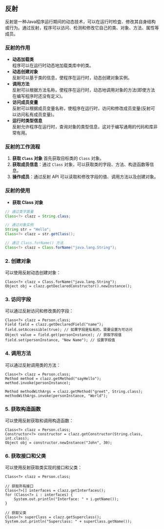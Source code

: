 ## 反射
反射是一种Java程序运行期间的动态技术，可以在运行时检査、修改其自身结构或行为。通过反射，程序可以访问、检测和修改它自己的类、对象、方法、属性等成员。
### 反射的作用
- **动态加载类**  
	程序可以在运行时动态地加载类库中的类。
- **动态创建对象**  
	反射可以基于类的信息，使程序在运行时，动态创建对象实例。
- **调用方法**  
	反射可以根据方法名称，使程序在运行时，动态地调用对象的方法(即使方法在编写程序时还没有定义)。
- **访问成员变量**  
	反射可以根据成员变量名称，使程序在运行时，访问和修改成员变量(反射可以访问私有成员变量)。
- **运行时类型信息**  
	反射允许程序在运行时，查询对象的类型信息，这对于编写通用的代码和库非常有用。
### 反射的工作流程
1. **获取 `Class` 对象** 
首先获取目标类的 `Class` 对象。
2. **获取成员信息**：通过 `Class` 对象，可以获取类的字段、方法、构造函数等信息。
3. **操作成员**：通过反射 API 可以读取和修改字段的值、调用方法以及创建对象。
### 反射的使用
- **获取 Class 对象**
```java
// 通过类字面量
Class<?> clazz = String.class;

// 通过对象实例
String str = "Hello";
Class<?> clazz = str.getClass();

// 通过 Class.forName() 方法
Class<?> clazz = Class.forName("java.lang.String");
```
### 2. 创建对象
可以使用反射动态创建对象：
```
Class<?> clazz = Class.forName("java.lang.String");
Object obj = clazz.getDeclaredConstructor().newInstance();
```
### 3. 访问字段
可以通过反射访问和修改类的字段：
```
Class<?> clazz = Person.class;
Field field = clazz.getDeclaredField("name");
field.setAccessible(true); // 如果字段是私有的，需要设置为可访问
Object value = field.get(personInstance); // 获取字段值
field.set(personInstance, "New Name"); // 设置字段值
```
### 4. 调用方法
可以通过反射调用类的方法：
```
Class<?> clazz = Person.class;
Method method = clazz.getMethod("sayHello");
method.invoke(personInstance);

Method methodWithArgs = clazz.getMethod("greet", String.class);
methodWithArgs.invoke(personInstance, "World");
```
### 5. 获取构造函数
可以使用反射获取和调用构造函数：
```
Class<?> clazz = Person.class;
Constructor<?> constructor = clazz.getConstructor(String.class, int.class);
Object obj = constructor.newInstance("John", 30);
```
### 6. 获取接口和父类
可以使用反射获取类实现的接口和父类：
```
Class<?> clazz = Person.class;

// 获取所有接口
Class<?>[] interfaces = clazz.getInterfaces();
for (Class<?> i : interfaces) {
    System.out.println("Interface: " + i.getName());
}

// 获取父类
Class<?> superClass = clazz.getSuperclass();
System.out.println("Superclass: " + superClass.getName());
```